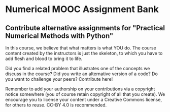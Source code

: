 Numerical MOOC Assignment Bank
===============

## Contribute alternative assignments for "Practical Numerical Methods with Python"

In this course, we believe that what matters is what YOU do. The course content created by the instructors is just the skeleton, to which you have to add flesh and blood to bring it to life.

Did you find a related problem that illustrates one of the concepts we discuss in the course? Did you write an alternative version of a code? Do you want to challenge your peers? Contribute here!

Remember to add your authorship on your contributions via a copyright notice somewhere (you of course retain copyright of all that you create). We encourage you to license your content under a Creative Commons license, for others to reuse. CC-BY 4.0 is recommended.
